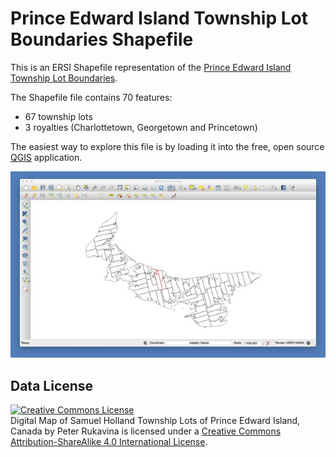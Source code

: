 # Prince Edward Island Township Lot Boundaries Shapefile

This is an ERSI Shapefile representation of the [Prince Edward Island Township Lot Boundaries](../README.md).

The Shapefile file contains 70 features:
 
 * 67 township lots
 * 3 royalties (Charlottetown, Georgetown and Princetown)
 
The easiest way to explore this file is by loading it into the free, open source [QGIS](http://www.qgis.org/en/site/) application.

![image](../screenshots/shp-example.jpg)

## Data License

<a rel="license" href="http://creativecommons.org/licenses/by-sa/4.0/"><img alt="Creative Commons License" style="border-width:0" src="https://i.creativecommons.org/l/by-sa/4.0/88x31.png" /></a><br /><span xmlns:dct="http://purl.org/dc/terms/" href="http://purl.org/dc/dcmitype/Dataset" property="dct:title" rel="dct:type">Digital Map of Samuel Holland Township Lots of Prince Edward Island, Canada</span> by <span xmlns:cc="http://creativecommons.org/ns#" property="cc:attributionName">Peter Rukavina</span> is licensed under a <a rel="license" href="http://creativecommons.org/licenses/by-sa/4.0/">Creative Commons Attribution-ShareAlike 4.0 International License</a>.